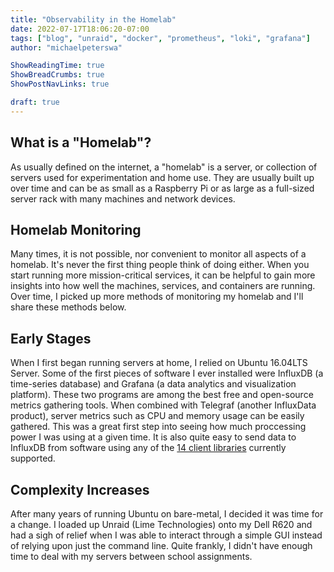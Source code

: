 ```yaml
---
title: "Observability in the Homelab"
date: 2022-07-17T18:06:20-07:00
tags: ["blog", "unraid", "docker", "prometheus", "loki", "grafana"]
author: "michaelpeterswa"

ShowReadingTime: true
ShowBreadCrumbs: true
ShowPostNavLinks: true

draft: true
---
```

## What is a "Homelab"?
As usually defined on the internet, a "homelab" is a server, or collection of servers used for experimentation and home use. They are usually built up over time and can be as small as a Raspberry Pi or as large as a full-sized server rack with many machines and network devices.

## Homelab Monitoring

Many times, it is not possible, nor convenient to monitor all aspects of a homelab. It's never the first thing people think of doing either. When you start running more mission-critical services, it can be helpful to gain more insights into how well the machines, services, and containers are running. Over time, I picked up more methods of monitoring my homelab and I'll share these methods below.

## Early Stages
When I first began running servers at home, I relied on Ubuntu 16.04LTS Server. Some of the first pieces of software I ever installed were InfluxDB (a time-series database) and Grafana (a data analytics and visualization platform). These two programs are among the best free and open-source metrics gathering tools. When combined with Telegraf (another InfluxData product), server metrics such as CPU and memory usage can be easily gathered. This was a great first step into seeing how much proccessing power I was using at a given time. It is also quite easy to send data to InfluxDB from software using any of the [14 client libraries](https://docs.influxdata.com/influxdb/v2.3/api-guide/client-libraries/) currently supported.

## Complexity Increases
After many years of running Ubuntu on bare-metal, I decided it was time for a change. I loaded up Unraid (Lime Technologies) onto my Dell R620 and had a sigh of relief when I was able to interact through a simple GUI instead of relying upon just the command line. Quite frankly, I didn't have enough time to deal with my servers between school assignments.